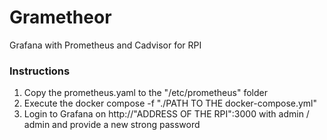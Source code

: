 # Grametheor
Grafana with Prometheus and Cadvisor for RPI

### Instructions
1. Copy the prometheus.yaml to the "/etc/prometheus" folder
2. Execute the docker compose -f "./PATH TO THE docker-compose.yml"
3. Login to Grafana on http://"ADDRESS OF THE RPI":3000 with admin / admin and provide a new strong password
